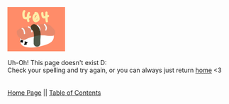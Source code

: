 ![page error 404](images/error-page.png)

Uh-Oh! This page doesn't exist D:\
Check your spelling and try again, or you can always just return [home](https://potatzz.github.io/ms-robotics-resources.github.io/) <3
\
\
\
[Home Page](https://potatzz.github.io/ms-robotics-resources.github.io/) || [Table of Contents](https://potatzz.github.io/ms-robotics-resources.github.io/table_of_contents.html)
